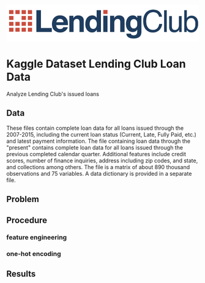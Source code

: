 ![Lending Club Logo](/figs/logo.png)

# Kaggle Dataset Lending Club Loan Data

Analyze Lending Club's issued loans

## Data

These files contain complete loan data for all loans issued through the 2007-2015, including the current loan status (Current, Late, Fully Paid, etc.) and latest payment information. The file containing loan data through the "present" contains complete loan data for all loans issued through the previous completed calendar quarter. Additional features include credit scores, number of finance inquiries, address including zip codes, and state, and collections among others. The file is a matrix of about 890 thousand observations and 75 variables. A data dictionary is provided in a separate file.

## Problem

## Procedure

### feature engineering

### one-hot encoding

## Results
